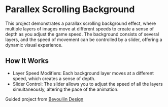 # Parallex Scrolling Background
This project demonstrates a parallax scrolling background effect, where multiple layers of images move at different speeds to create a sense of depth as you adjust the game speed. The background consists of several layers, and the speed of movement can be controlled by a slider, offering a dynamic visual experience.

## How It Works
- Layer Speed Modifiers: Each background layer moves at a different speed, which creates a sense of depth.
- Slider Control: The slider allows you to adjust the speed of all the layers simultaneously, altering the pace of the animation.

Guided project from [Bevouliin Design](https://www.youtube.com/@bevouliindesign7777)
